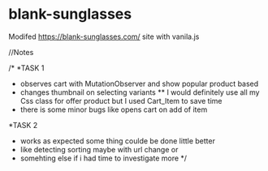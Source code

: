 # blank-sunglasses
Modifed https://blank-sunglasses.com/ site with vanila.js

//Notes

/*
*TASK 1 
* observes cart with MutationObserver and show popular product based
* changes thumbnail on selecting variants
** I would definitely use all my Css class for offer product but I used Cart_Item to save time
* there is some minor bugs like opens cart on add of item

*TASK 2

* works as expected some thing coulde be done little better
* like detecting sorting maybe with url change or
* somehting else if i had time to investigate more
*/
